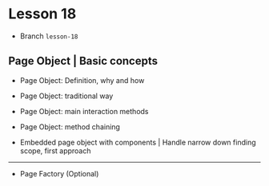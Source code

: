 # Lesson 18
* Branch `lesson-18`

## Page Object | Basic concepts
* Page Object: Definition, why and how
* Page Object: traditional way
* Page Object: main interaction methods
* Page Object: method chaining

* Embedded page object with components | Handle narrow down finding scope, first approach

---
* Page Factory (Optional)